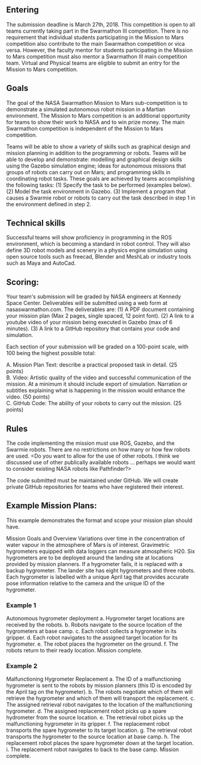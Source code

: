 ## Entering
The submission deadline is March 27th, 2018. This competition is open to all teams currently taking part in the Swarmathon III competition. There is no requirement that individual students participating in the Mission to Mars competition also contribute to the main Swarmathon competition or vica versa. However, the faculty mentor for students participating in the Mission to Mars competition must also mentor a Swarmathon III main competition team. Virtual and Physical teams are eligible to submit an entry for the Mission to Mars competition.

## Goals
The goal of the NASA Swarmathon Mission to Mars sub-competition is to demonstrate a simulated autonomous robot mission in a Martian environment. The Mission to Mars competition is an additional opportunity for teams to show their work to NASA and to win prize money. The main Swarmathon competition is independent of the Mission to Mars competition.

Teams will be able to show a variety of skills such as graphical design and mission planning in addition to the programming or robots. Teams will be able to develop and demonstrate: modelling and graphical design skills using the Gazebo simulation engine; ideas for autonomous missions that groups of robots can carry out on Mars; and programming skills in coordinating robot tasks. These goals are achieved by teams accomplishing the following tasks:
(1) Specify the task to be performed (examples below).
(2) Model the task environment in Gazebo.
(3) Implement a program that causes a Swarmie robot or robots to carry out the task described in step 1 in the environment defined in step 2.

## Technical skills
Successful teams will show proficiency in programming in the ROS environment, which is becoming a standard in robot control. They will also define 3D robot models and scenery in a physics engine simulation using open source tools such as freecad, Blender and MeshLab or industry tools such as Maya and AutoCad.

## Scoring:
Your team's submission will be graded by NASA engineers at Kennedy Space Center. Deliverables will be submitted using a web form at nasaswarmathon.com. The deliverables are:
(1)	A PDF document containing your mission plan (Max 2 pages, single spaced, 12 point font).
(2)	A link to a youtube video of your mission being executed in Gazebo (max of 6 minutes).
(3)	A link to a GitHub repository that contains your code and simulation.

Each section of your submission will be graded on a 100-point scale, with 100 being the highest possible total:

   A. Mission Plan Text: describe a practical proposed task in detail. (25 points)  
   B. Video: Artistic quality of the video and successful communication of the mission.  At a minimum it should include export of simulation.  Narration or subtitles explaining what is happening in the mission would enhance the video. (50 points)  
   C. GitHub Code: The ability of your robots to carry out the mission. (25 points)  


## Rules
The code implementing the mission must use ROS, Gazebo, and the Swarmie robots. There are no restrictions on how many or how few robots are used. <Do you want to allow for the use of other robots.  I think we discussed use of other publically available robots … perhaps we would want to consider existing NASA robots like Pathfinder?> 

The code submitted must be maintained under GitHub. We will create private GitHub repositories for teams who have registered their interest.

## Example Mission Plans:
This example demonstrates the format and scope your mission plan should have.

Mission Goals and Overview
Variations over time in the concentration of water vapour in the atmosphere of Mars is of interest. Gravimetric hygrometers equipped with data loggers can measure atmospheric H20. Six hygrometers are to be deployed around the landing site at locations provided by mission planners. If a hygrometer fails, it is replaced with a backup hygrometer. The lander site has eight hygrometers and three robots. Each hygrometer is labelled with a unique April tag that provides accurate pose information relative to the camera and the unique ID of the hygrometer.

### Example 1
Autonomous hygrometer deployment 
a. Hygrometer target locations are received by the robots. 
b. Robots navigate to the source location of the hygrometers at base camp. 
c. Each robot collects a hygrometer in its gripper. 
d. Each robot navigates to the assigned target location for its hygrometer. 
e. The robot places the hygrometer on the ground. 
f. The robots return to their ready location.
Mission complete.

### Example 2
Malfunctioning Hygrometer Replacement
a. The ID of a malfunctioning hygrometer is sent to the robots by mission planners (this ID is encoded by the April tag on the hygrometer). 
b. The robots negotiate which of them will retrieve the hygrometer and which of them will transport the replacement. 
c. The assigned retrieval robot navigates to the location of the malfunctioning hygrometer. 
d. The assigned replacement robot picks up a spare hydrometer from the source location. 
e. The retrieval robot picks up the malfunctioning hygrometer in its gripper. 
f. The replacement robot transports the spare hygrometer to its target location. 
g. The retrieval robot transports the hygrometer to the source location at base camp. 
h. The replacement robot places the spare hygrometer down at the target location. 
i. The replacement robot navigates to back to the base camp. 
Mission complete.

